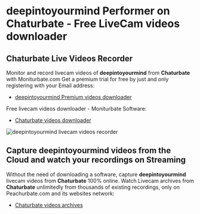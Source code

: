 # deepintoyourmind Performer on Chaturbate - Free LiveCam videos downloader

## Chaturbate Live Videos Recorder

Monitor and record livecam videos of **deepintoyourmind** from **Chaturbate** with Moniturbate.com
Get a premium trial for free by just and only registering with your Email address:
* [deepintoyourmind Premium videos downloader](https://moniturbate.com/request-demo-licence-key.html)

Free livecam videos downloader - Moniturbate Software:
* [Chaturbate videos downloader](https://moniturbate.com/moniturbate-download-software.html)

![deepintoyourmind livecam videos recorder](https://peachurnet.com/templates/moniturbate-software.png)


## Capture deepintoyourmind videos from the Cloud and watch your recordings on Streaming

Without the need of downloading a software, capture **deepintoyourmind** livecam videos from **Chaturbate** 100% online.
Watch Livecam archives from **Chaturbate** unlimitedly from thousands of existing recordings, only on Peachurbate.com and its websites network:
* [Chaturbate videos archives](https://peachurnet.com/)
